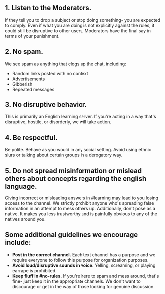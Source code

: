 ## 1. Listen to the Moderators. 
If they tell you to drop a subject or stop doing something- you are expected to comply. Even if what you are doing is not explicitly against the rules, it could still be disruptive to other users. Moderators have the final say in terms of your punishment. 

## 2. No spam.
We see spam as anything that clogs up the chat, including:
*  Random links posted with no context 
*  Advertisements
*  Gibberish
*  Repeated messages

## 3. No disruptive behavior.
This is primarily an English learning server. If you're acting in a way that's disruptive, hostile, or disorderly, we will take action.

## 4. Be respectful.
Be polite. Behave as you would in any social setting. Avoid using ethnic slurs or talking about certain groups in a derogatory way. 

## 5. Do not spread misinformation or mislead others about concepts regarding the english language.
Giving incorrect or misleading answers in #learning may lead to you losing access to the channel. We strictly prohibit anyone who's spreading false information in an attempt to mess others up. Additionally, don't pose as a native. It makes you less trustworthy and is painfully obvious to any of the natives around you. 

## Some additional guidelines we encourage include:
- **Post in the correct channel.** Each text channel has a purpose and we require everyone to follow this purpose for organization purposes.
- **Avoid loud/disruptive sounds in voice.** Yelling, screaming, or playing earrape is prohibited.
- **Keep fluff in #no-rules.** If you're here to spam and mess around, that's fine- just keep it in the appropriate channels. We don't want to discourage or get in the way of those looking for genuine discussion. 